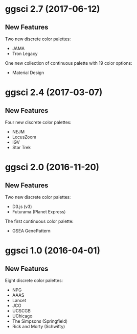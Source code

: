 # ggsci 2.7 (2017-06-12)

## New Features

Two new discrete color palettes:

- JAMA
- Tron Legacy

One new collection of continuous palette with 19 color options:

- Material Design

# ggsci 2.4 (2017-03-07)

## New Features

Four new discrete color palettes:

- NEJM
- LocusZoom
- IGV
- Star Trek

# ggsci 2.0 (2016-11-20)

## New Features

Two new discrete color palettes:

- D3.js (v3)
- Futurama (Planet Express)

The first continuous color palette:

- GSEA GenePattern

# ggsci 1.0 (2016-04-01)

## New Features

Eight discrete color palettes:

  - NPG
  - AAAS
  - Lancet
  - JCO
  - UCSCGB
  - UChicago
  - The Simpsons (Springfield)
  - Rick and Morty (Schwifty)
